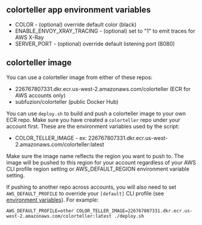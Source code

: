 ## colorteller app environment variables

* COLOR - (optional) override default color (black)
* ENABLE_ENVOY_XRAY_TRACING - (optional) set to "1" to emit traces for AWS X-Ray
* SERVER_PORT - (optional) override default listening port (8080)

## colorteller image

You can use a colorteller image from either of these repos:

* 226767807331.dkr.ecr.us-west-2.amazonaws.com/colorteller (ECR for AWS accounts only)
* subfuzion/colorteller (public Docker Hub)

You can use `deploy.sh` to build and push a colorteller image to
your own ECR repo. Make sure you have created a `colorteller` repo under your
account first. These are the environment variables used by the script:

* COLOR_TELLER_IMAGE - ex: 226767807331.dkr.ecr.us-west-2.amazonaws.com/colorteller:latest

Make sure the image name reflects the region you want to push to. The image will be pushed
to this region for your account regardless of your AWS CLI profile region setting
or AWS_DEFAULT_REGION environment variable setting.

If pushing to another repo across accounts, you will also need to set `AWS_DEFAULT_PROFILE`
to override your `[default]` CLI profile
(see [environment variables](https://docs.aws.amazon.com/cli/latest/userguide/cli-configure-envvars.html)). For example:

    AWS_DEFAULT_PROFILE=other COLOR_TELLER_IMAGE=226767807331.dkr.ecr.us-west-2.amazonaws.com/colorteller:latest ./deploy.sh

